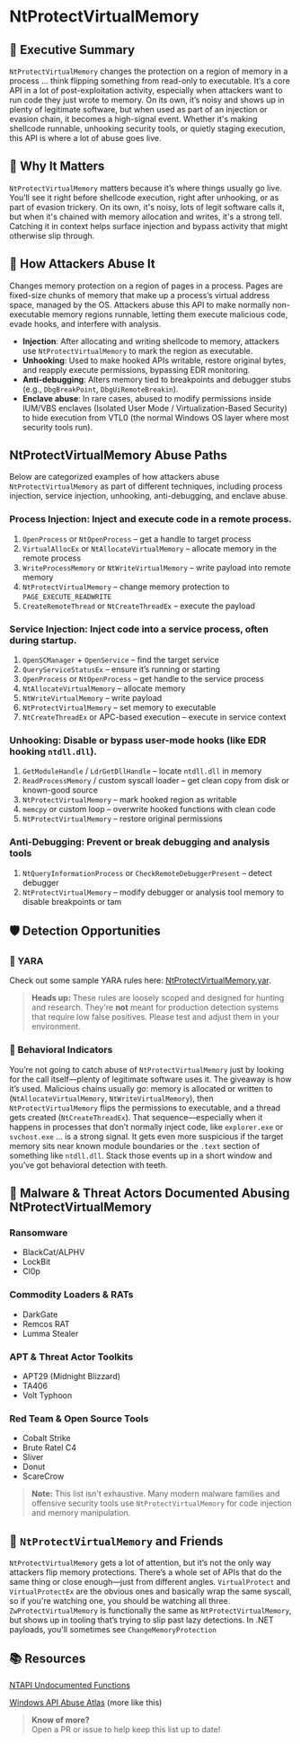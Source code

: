 # NtProtectVirtualMemory

## 🚀 Executive Summary
`NtProtectVirtualMemory` changes the protection on a region of memory in a process ... think flipping something from read-only to executable. It’s a core API in a lot of post-exploitation activity, especially when attackers want to run code they just wrote to memory. On its own, it’s noisy and shows up in plenty of legitimate software, but when used as part of an injection or evasion chain, it becomes a high-signal event. Whether it's making shellcode runnable, unhooking security tools, or quietly staging execution, this API is where a lot of abuse goes live.

## 🚩 Why It Matters
`NtProtectVirtualMemory` matters because it’s where things usually go live. You’ll see it right before shellcode execution, right after unhooking, or as part of evasion trickery. On its own, it's noisy, lots of legit software calls it, but when it's chained with memory allocation and writes, it's a strong tell. Catching it in context helps surface injection and bypass activity that might otherwise slip through.

## 🧬 How Attackers Abuse It
Changes memory protection on a region of pages in a process. Pages are fixed-size chunks of memory that make up a process’s virtual address space, managed by the OS. Attackers abuse this API to make normally non-executable memory regions runnable, letting them execute malicious code, evade hooks, and interfere with analysis.

- **Injection**: After allocating and writing shellcode to memory, attackers use `NtProtectVirtualMemory` to mark the region as executable.  
- **Unhooking**: Used to make hooked APIs writable, restore original bytes, and reapply execute permissions, bypassing EDR monitoring.  
- **Anti-debugging**: Alters memory tied to breakpoints and debugger stubs (e.g., `DbgBreakPoint`, `DbgUiRemoteBreakin`).  
- **Enclave abuse**: In rare cases, abused to modify permissions inside IUM/VBS enclaves (Isolated User Mode / Virtualization-Based Security) to hide execution from VTL0 (the normal Windows OS layer where most security tools run).

## NtProtectVirtualMemory Abuse Paths

Below are categorized examples of how attackers abuse `NtProtectVirtualMemory` as part of different techniques, including process injection, service injection, unhooking, anti-debugging, and enclave abuse.

### Process Injection: Inject and execute code in a remote process.

1. `OpenProcess` or `NtOpenProcess` – get a handle to target process  
2. `VirtualAllocEx` or `NtAllocateVirtualMemory` – allocate memory in the remote process  
3. `WriteProcessMemory` or `NtWriteVirtualMemory` – write payload into remote memory  
4. `NtProtectVirtualMemory` – change memory protection to `PAGE_EXECUTE_READWRITE`  
5. `CreateRemoteThread` or `NtCreateThreadEx` – execute the payload  

### Service Injection: Inject code into a service process, often during startup.
1. `OpenSCManager` + `OpenService` – find the target service  
2. `QueryServiceStatusEx` – ensure it’s running or starting  
3. `OpenProcess` or `NtOpenProcess` – get handle to the service process  
4. `NtAllocateVirtualMemory` – allocate memory  
5. `NtWriteVirtualMemory` – write payload  
6. `NtProtectVirtualMemory` – set memory to executable  
7. `NtCreateThreadEx` or APC-based execution – execute in service context  

### Unhooking: Disable or bypass user-mode hooks (like EDR hooking `ntdll.dll`).
1. `GetModuleHandle` / `LdrGetDllHandle` – locate `ntdll.dll` in memory  
2. `ReadProcessMemory` / custom syscall loader – get clean copy from disk or known-good source  
3. `NtProtectVirtualMemory` – mark hooked region as writable  
4. `memcpy` or custom loop – overwrite hooked functions with clean code  
5. `NtProtectVirtualMemory` – restore original permissions  

### Anti-Debugging: Prevent or break debugging and analysis tools


1. `NtQueryInformationProcess` or `CheckRemoteDebuggerPresent` – detect debugger  
2. `NtProtectVirtualMemory` – modify debugger or analysis tool memory to disable breakpoints or tam

## 🛡️ Detection Opportunities

### 🔹 YARA
Check out some sample YARA rules here: [NtProtectVirtualMemory.yar](./NtProtectVirtualMemory.yar).

> **Heads up:** These rules are loosely scoped and designed for hunting and research. They're **not** meant for production detection systems that require low false positives. Please test and adjust them in your environment.

### 🔸 Behavioral Indicators
You’re not going to catch abuse of `NtProtectVirtualMemory` just by looking for the call itself—plenty of legitimate software uses it. The giveaway is how it’s used. Malicious chains usually go: memory is allocated or written to (`NtAllocateVirtualMemory`, `NtWriteVirtualMemory`), then `NtProtectVirtualMemory` flips the permissions to executable, and a thread gets created (`NtCreateThreadEx`). That sequence—especially when it happens in processes that don’t normally inject code, like `explorer.exe` or `svchost.exe` ... is a strong signal. It gets even more suspicious if the target memory sits near known module boundaries or the `.text` section of something like `ntdll.dll`. Stack those events up in a short window and you’ve got behavioral detection with teeth.

## 🦠 Malware & Threat Actors Documented Abusing NtProtectVirtualMemory

### Ransomware
 - BlackCat/ALPHV
 - LockBit
 - Cl0p

### Commodity Loaders & RATs
 - DarkGate
 - Remcos RAT
 - Lumma Stealer

### APT & Threat Actor Toolkits
 - APT29 (Midnight Blizzard)
 - TA406
 - Volt Typhoon

### Red Team & Open Source Tools
 - Cobalt Strike
 - Brute Ratel C4
 - Sliver
 - Donut
 - ScareCrow

> **Note:** This list isn't exhaustive. Many modern malware families and offensive security tools use `NtProtectVirtualMemory` for code injection and memory manipulation.

## 🧵 `NtProtectVirtualMemory` and Friends
`NtProtectVirtualMemory` gets a lot of attention, but it’s not the only way attackers flip memory protections. There’s a whole set of APIs that do the same thing or close enough—just from different angles. `VirtualProtect` and `VirtualProtectEx` are the obvious ones and basically wrap the same syscall, so if you're watching one, you should be watching all three. `ZwProtectVirtualMemory` is functionally the same as `NtProtectVirtualMemory`, but shows up in tooling that’s trying to slip past lazy detections. In .NET payloads, you'll sometimes see `ChangeMemoryProtection`

## 📚 Resources
[NTAPI Undocumented Functions](http://undocumented.ntinternals.net/index.html?page=UserMode%2FUndocumented%20Functions%2FMemory%20Management%2FVirtual%20Memory%2FNtProtectVirtualMemory.html)

[Windows API Abuse Atlas](https://github.com/danafaye/WindowsAPIAbuseAtlas) (more like this)

> **Know of more?**  
> Open a PR or issue to help keep this list up to date!